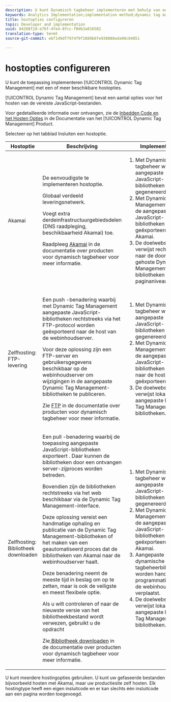 ```yaml
---
description: U kunt Dynamisch tagbeheer implementeren met behulp van een of meer beschikbare hostopties.
keywords: Analytics Implementation;implementation method;dynamic tag management;dtm;hosting;hosting options;akamai;self hosting;self-hosting;ftp delivery;ftp hosting;library download
title: hostopties configureren
topic: Developer and implementation
uuid: 04268f2d-e76f-4fe4-8fcc-f0db3a016502
translation-type: tm+mt
source-git-commit: ebf149df7974f9f2889b6fe938088eda90c84051

---
```



# hostopties configureren

U kunt de toepassing implementeren [!UICONTROL Dynamic Tag Management] met een of meer beschikbare hostopties.

[!UICONTROL Dynamic Tag Management] bevat een aantal opties voor het hosten van de vereiste JavaScript-bestanden.

Voor gedetailleerde informatie over ontvangen, zie de [Inbedden Code en het Hosten Opties](https://marketing.adobe.com/resources/help/en_US/dtm/deployment.html) in de Documentatie van het [!UICONTROL Dynamic Tag Management] Product.

Selecteer op het tabblad Insluiten een hostoptie.

<table id="table_229298207DB64838B6F2477DFFAE073F"> 
 <thead> 
  <tr> 
   <th colname="col1" class="entry"> Hostoptie </th> 
   <th colname="col2" class="entry"> Beschrijving </th> 
   <th colname="col3" class="entry"> Implementatie </th> 
  </tr> 
 </thead>
 <tbody> 
  <tr> 
   <td colname="col1"> <p>Akamai </p> </td> 
   <td colname="col2"> <p> De eenvoudigste te implementeren hostoptie. </p> <p>Globaal verdeeld leveringsnetwerk. </p> <p>Voegt extra derdeinfrastructuurgebiedsdelen (DNS raadpleging, beschikbaarheid Akamai) toe. </p> <p>Raadpleeg <a href="https://marketing.adobe.com/resources/help/en_US/dtm/akamai.html"> Akamai</a> in de documentatie over producten voor dynamisch tagbeheer voor meer informatie. </p> </td> 
   <td colname="col3"> 
    <ol id="ol_EF148EF091A645B3962B084963B3C0B0"> 
     <li id="li_7ECE0C331EEE4907A563D581DF1DFEFE">Met Dynamisch tagbeheer worden aangepaste JavaScript-bibliotheken gegenereerd. </li> 
     <li id="li_8E2C858290EF4665B2F45ACAFA121CB3">Met Dynamic Tag Management worden de aangepaste JavaScript-bibliotheken geëxporteerd naar Akamai. </li> 
     <li id="li_CE88B10B6E844A56BBB8C575A9363BA9">De doelwebsite verwijst rechtstreeks naar de door Akamai gehoste Dynamic Tag Management-bibliotheken op paginaniveau. </li> 
    </ol> </td> 
  </tr> 
  <tr> 
   <td colname="col1"> Zelfhosting: FTP-levering </td> 
   <td colname="col2"> <p>Een <span class="term"> push</span> -benadering waarbij met Dynamic Tag Management aangepaste JavaScript-bibliotheken rechtstreeks via het FTP-protocol worden geëxporteerd naar de host van de webinhoudserver. </p> <p>Voor deze oplossing zijn een FTP-server en gebruikersgegevens beschikbaar op de webinhoudserver om wijzigingen in de aangepaste Dynamic Tag Management-bibliotheken te publiceren. </p> <p>Zie <a href="https://marketing.adobe.com/resources/help/en_US/dtm/deployment_ftp.html"> FTP</a> in de documentatie over producten voor dynamisch tagbeheer voor meer informatie. </p> </td> 
   <td colname="col3"> 
    <ol id="ol_60348F9C991D4F2B9457006B0F98C834"> 
     <li id="li_24A141C3C7074BF9897C022A22CAE78C">Met Dynamisch tagbeheer worden aangepaste JavaScript-bibliotheken gegenereerd. </li> 
     <li id="li_E1E0843060F7447E853EA416A0B033BE">Met Dynamic Tag Management worden de aangepaste JavaScript-bibliotheken via FTP naar de hostserver geëxporteerd. </li> 
     <li id="li_EAF5D2ABD03B4911A0CFA464AD8791CE">De doelwebsite verwijst lokaal naar de aangepaste Dynamic Tag Management-bibliotheken. </li> 
    </ol> </td> 
  </tr> 
  <tr> 
   <td colname="col1"> Zelfhosting: Bibliotheek downloaden </td> 
   <td colname="col2"> <p>Een <span class="term"> pull</span> -benadering waarbij de toepassing aangepaste JavaScript-bibliotheken exporteert <!-- to Amazon S3-->. Daar kunnen de bibliotheken door een ontvangen server-zijproces worden betreden. </p> <p>Bovendien zijn de bibliotheken rechtstreeks via het web beschikbaar via de Dynamic Tag Management-interface. </p> <p>Deze oplossing vereist een handmatige ophaling en publicatie van de Dynamic Tag Management-bibliotheken of het maken van een geautomatiseerd proces dat de bibliotheken van Akamai naar de webinhoudserver haalt. </p> <p>Deze benadering neemt de meeste tijd in beslag om op te zetten, maar is ook de veiligste en meest flexibele optie. </p> <p>Als u wilt controleren of naar de nieuwste versie van het bibliotheekbestand wordt verwezen, gebruikt u de opdracht </p> <p>Zie<a href="https://marketing.adobe.com/resources/help/en_US/dtm/deployment_download.html"> Bibliotheek downloaden</a> in de documentatie over producten voor dynamisch tagbeheer voor meer informatie. </p> </td> 
   <td colname="col3"> 
    <ol id="ol_F40B721306FE473496BD657262DFD585"> 
     <li id="li_4EA4D6B555CE4E9CA476C7550C18C061">Met Dynamisch tagbeheer worden aangepaste JavaScript-bibliotheken gegenereerd. </li> 
     <li id="li_BA40EBD7AD1546F29D8A209034D06477">Met Dynamic Tag Management worden de aangepaste JavaScript-bibliotheken geëxporteerd naar Akamai. </li> 
     <li id="li_E107E69E386A40F3B067F9991C2979AF">Aangepaste dynamische tagbeheerbibliotheken worden handmatig of programmatisch naar de webinhoudsserver verplaatst. </li> 
     <li id="li_0809038453B544168A20CE09D7E5AC59">De doelwebsite verwijst lokaal naar de aangepaste Dynamic Tag Management-bibliotheken. </li> 
    </ol> </td> 
  </tr> 
 </tbody> 
</table>

U kunt meerdere hostingopties gebruiken. U kunt uw gefaseerde bestanden bijvoorbeeld hosten met Akamai, maar uw productiesite zelf hosten. Elk hostingtype heeft een eigen insluitcode en er kan slechts één insluitcode aan een pagina worden toegevoegd.
